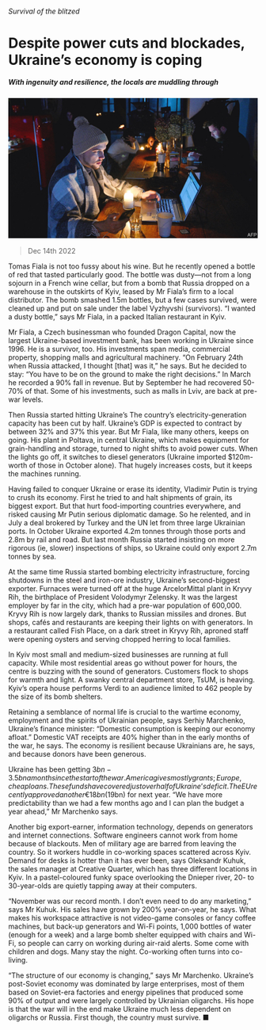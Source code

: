 ###### Survival of the blitzed

# Despite power cuts and blockades, Ukraine’s economy is coping 

##### With ingenuity and resilience, the locals are muddling through 

![image](images/20221217_EUP001.jpg) 

> Dec 14th 2022 

Tomas Fiala is not too fussy about his wine. But he recently opened a bottle of red that tasted particularly good. The bottle was dusty—not from a long sojourn in a French wine cellar, but from a bomb that Russia dropped on a warehouse in the outskirts of Kyiv, leased by Mr Fiala’s firm to a local distributor. The bomb smashed 1.5m bottles, but a few cases survived, were cleaned up and put on sale under the label Vyzhyvshi (survivors). “I wanted a dusty bottle,” says Mr Fiala, in a packed Italian restaurant in Kyiv.

Mr Fiala, a Czech businessman who founded Dragon Capital, now the largest Ukraine-based investment bank, has been working in Ukraine since 1996. He is a survivor, too. His investments span media, commercial property, shopping malls and agricultural machinery. “On February 24th when Russia attacked, I thought [that] was it,” he says. But he decided to stay: “You have to be on the ground to make the right decisions.” In March he recorded a 90% fall in revenue. But by September he had recovered 50-70% of that. Some of his investments, such as malls in Lviv, are back at pre-war levels. 

Then Russia started hitting Ukraine’s  The country’s electricity-generation capacity has been cut by half. Ukraine’s GDP is expected to contract by between 32% and 37% this year. But Mr Fiala, like many others, keeps on going. His plant in Poltava, in central Ukraine, which makes equipment for grain-handling and storage, turned to night shifts to avoid power cuts. When the lights go off, it switches to diesel generators (Ukraine imported $120m-worth of those in October alone). That hugely increases costs, but it keeps the machines running. 

Having failed to conquer Ukraine or erase its identity, Vladimir Putin is trying to crush its economy. First he tried to  and halt shipments of grain, its biggest export. But that hurt food-importing countries everywhere, and risked causing Mr Putin serious diplomatic damage. So he relented, and in July a deal brokered by Turkey and the UN let  from three large Ukrainian ports. In October Ukraine exported 4.2m tonnes through those ports and 2.8m by rail and road. But last month Russia started insisting on more rigorous (ie, slower) inspections of ships, so Ukraine could only export 2.7m tonnes by sea.

At the same time Russia started bombing electricity infrastructure, forcing shutdowns in the steel and iron-ore industry, Ukraine’s second-biggest exporter. Furnaces were turned off at the huge ArcelorMittal plant in Kryvy Rih, the birthplace of President Volodymyr Zelensky. It was the largest employer by far in the city, which had a pre-war population of 600,000. Kryvy Rih is now largely dark, thanks to Russian missiles and drones. But shops, cafés and restaurants are keeping their lights on with generators. In a restaurant called Fish Place, on a dark street in Kryvy Rih, aproned staff were opening oysters and serving chopped herring to local families. 

In Kyiv most small and medium-sized businesses are running at full capacity. While most residential areas go without power for hours, the centre is buzzing with the sound of generators. Customers flock to shops for warmth and light. A swanky central department store, TsUM, is heaving. Kyiv’s opera house performs Verdi to an audience limited to 462 people by the size of its bomb shelters. 

Retaining a semblance of normal life is crucial to the wartime economy, employment and the spirits of Ukrainian people, says Serhiy Marchenko, Ukraine’s finance minister: “Domestic consumption is keeping our economy afloat.” Domestic VAT receipts are 40% higher than in the early months of the war, he says. The economy is resilient because Ukrainians are, he says, and because donors have been generous. 

Ukraine has been getting $3bn-3.5bn a month  since the start of the war. America gives mostly grants; Europe, cheap loans. These funds have covered just over half of Ukraine’s deficit. The EU recently approved another €18bn ($19bn) for next year. “We have more predictability than we had a few months ago and I can plan the budget a year ahead,” Mr Marchenko says. 

Another big export-earner, information technology, depends on generators and internet connections. Software engineers cannot work from home because of blackouts. Men of military age are barred from leaving the country. So it workers huddle in co-working spaces scattered across Kyiv. Demand for desks is hotter than it has ever been, says Oleksandr Kuhuk, the sales manager at Creative Quarter, which has three different locations in Kyiv. In a pastel-coloured funky space overlooking the Dnieper river, 20- to 30-year-olds are quietly tapping away at their computers.

 “November was our record month. I don’t even need to do any marketing,” says Mr Kuhuk. His sales have grown by 200% year-on-year, he says. What makes his workspace attractive is not video-game consoles or fancy coffee machines, but back-up generators and Wi-Fi points, 1,000 bottles of water (enough for a week) and a large bomb shelter equipped with chairs and Wi-Fi, so people can carry on working during air-raid alerts. Some come with children and dogs. Many stay the night. Co-working often turns into co-living.

“The structure of our economy is changing,” says Mr Marchenko. Ukraine’s post-Soviet economy was dominated by large enterprises, most of them based on Soviet-era factories and energy pipelines that produced some 90% of output and were largely controlled by Ukrainian oligarchs. His hope is that the war will in the end make Ukraine much less dependent on oligarchs or Russia. First though, the country must survive. ■


